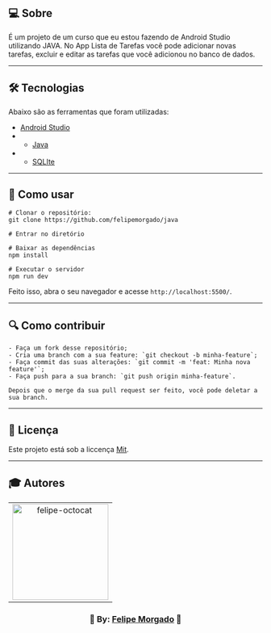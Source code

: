 ## 💻 Sobre
É um projeto de um curso que eu estou fazendo de Android Studio utilizando JAVA.
No App Lista de Tarefas você pode adicionar novas tarefas, excluir e editar as tarefas que você adicionou no banco de dados.

---

## 🛠️ Tecnologias
Abaixo são as ferramentas que foram utilizadas:

* [Android Studio](https://developer.android.com/studio/)
* * [Java](https://developer.android.com/studio/intro?hl=pt-br)
* * [SQLIte](https://developer.android.com/training/data-storage/sqlite?hl=pt-br)

---

## 👷 Como usar
```
# Clonar o repositório:
git clone https://github.com/felipemorgado/java

# Entrar no diretório

# Baixar as dependências
npm install

# Executar o servidor
npm run dev
```
Feito isso, abra o seu navegador e acesse ` http://localhost:5500/ `.

---

## 🔍 Como contribuir
```
- Faça um fork desse repositório;
- Cria uma branch com a sua feature: `git checkout -b minha-feature`;
- Faça commit das suas alterações: `git commit -m 'feat: Minha nova feature'`; 
- Faça push para a sua branch: `git push origin minha-feature`.

Depois que o merge da sua pull request ser feito, você pode deletar a sua branch. 
```

---

## 📝 Licença
Este projeto está sob a liccença [Mit](https://pt.wikipedia.org/wiki/Licen%C3%A7a_MIT).

---

## 🎓 Autores
<table align="center">
  <tr>
    <td  align="center">
     <a href="https://github.com/felipemorgado">
      <img src="https://octocat-generator-assets.githubusercontent.com/my-octocat-1623876115461.png" width="190px;" alt="felipe-octocat" style="max-width:100%;">
  </tr>
 </table>
    <h3 align="center">💜 By: <a href="https://github.com/felipemorgado">Felipe Morgado</a> 💜</h3>

